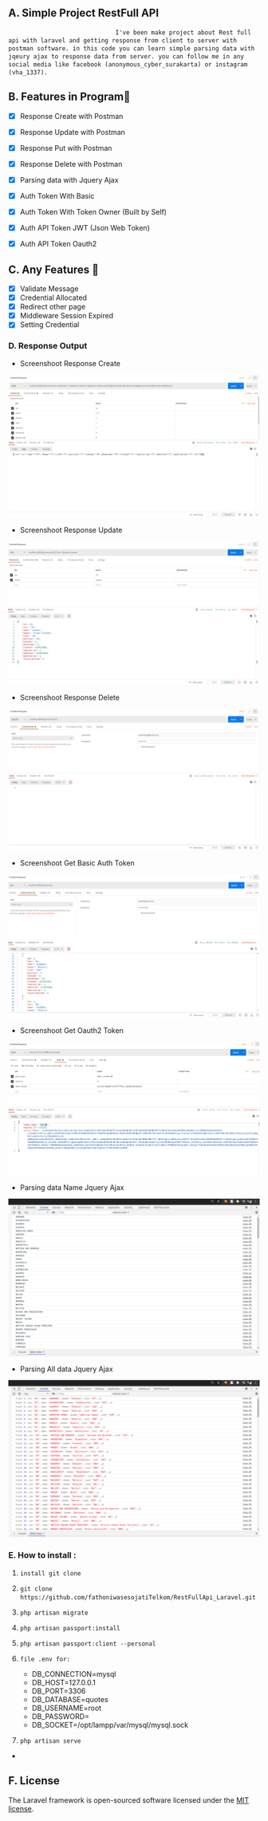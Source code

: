 ## A. Simple Project RestFull API

                                  I've been make project about Rest full api with laravel and getting response from client to server with postman software. in this code you can learn simple parsing data with jqeury ajax to response data from server. you can follow me in any social media like facebook (anonymous_cyber_surakarta) or instagram (vha_1337).  


## B. Features in Program🚀 

- [x] Response Create with Postman
- [x] Response Update with Postman 
- [x] Response Put with Postman
- [x] Response Delete with Postman
- [x] Parsing data with Jquery Ajax
- [x] Auth Token With Basic 
- [x] Auth Token With Token Owner (Built by Self)
- [x] Auth API Token JWT (Json Web Token)
- [x] Auth API Token Oauth2 


## C. Any Features 🚀 

- [x] Validate Message
- [x] Credential Allocated
- [x] Redirect other page
- [x] Middleware Session Expired
- [x] Setting Credential

### D. Response Output

- Screenshoot Response Create

![alt text](https://github.com/fathoniwasesojatiTelkom/RestFullApi_Laravel/blob/master/output/creat_respon.png)

- Screenshoot Response Update

![alt text](https://github.com/fathoniwasesojatiTelkom/RestFullApi_Laravel/blob/master/output/update_response.png)

- Screenshoot Response Delete

![alt text](https://github.com/fathoniwasesojatiTelkom/RestFullApi_Laravel/blob/master/output/delete_response.png)

- Screenshoot Get Basic Auth Token

![alt text](https://github.com/fathoniwasesojatiTelkom/RestFullApi_Laravel/blob/master/output/basic_auth.png)

- Screenshoot Get Oauth2 Token

![alt text](https://github.com/fathoniwasesojatiTelkom/RestFullApi_Laravel/blob/master/output/auth0.png)

- Parsing data Name Jquery Ajax

![alt text](https://github.com/fathoniwasesojatiTelkom/RestFullApi_Laravel/blob/master/output/parsing_name.png)

- Parsing All data Jquery Ajax

![alt text](https://github.com/fathoniwasesojatiTelkom/RestFullApi_Laravel/blob/master/output/parsing_all_jquery.png)


### E. How to install :

1. `install git clone`
2. `git clone https://github.com/fathoniwasesojatiTelkom/RestFullApi_Laravel.git`
3. `php artisan migrate`
4. `php artisan passport:install`
5. `php artisan passport:client --personal`
6. `file .env for:`

      - DB_CONNECTION=mysql
      - DB_HOST=127.0.0.1
      - DB_PORT=3306
      - DB_DATABASE=quotes
      - DB_USERNAME=root
      - DB_PASSWORD=
      - DB_SOCKET=/opt/lampp/var/mysql/mysql.sock

6. `php artisan serve`
- 
## F. License

The Laravel framework is open-sourced software licensed under the [MIT license](https://opensource.org/licenses/MIT).

